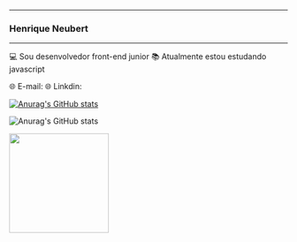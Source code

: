 _____________________________________________
### Henrique Neubert
_____________________________________________

  💻 Sou desenvolvedor front-end junior
  📚 Atualmente estou estudando javascript
  
  🌐 E-mail:
  🌐 Linkdin:
  
 [![Anurag's GitHub stats](https://github-readme-stats.vercel.app/api?HenriqueNeubert=anuraghazra)](https://github.com/anuraghazra/github-readme-stats)
 
 ![Anurag's GitHub stats](https://github-readme-stats.vercel.app/api?usarname=HenriqueNeubert&count_private=true)

<img height="180em" src="https://camo.githubusercontent.com/aabff65d12a39376e0f8372e3d0bb8485d727bc4e107235ee4e1a505af92bec6/68747470733a2f2f6769746875622d726561646d652d73746174732e76657263656c2e6170702f6170693f757365726e616d653d7261666162616c6c6572696e69322673686f775f69636f6e733d74727565267468656d653d6461726b26696e636c7564655f616c6c5f636f6d6d6974733d7472756526636f756e745f707269766174653d74727565" data-canonical-src="https://github-readme-stats.vercel.app/api?username=HenriqueNeubert&amp;show_icons=true&amp;theme=dark&amp;include_all_commits=true&amp;count_private=true" style="max-width: 100%;">





